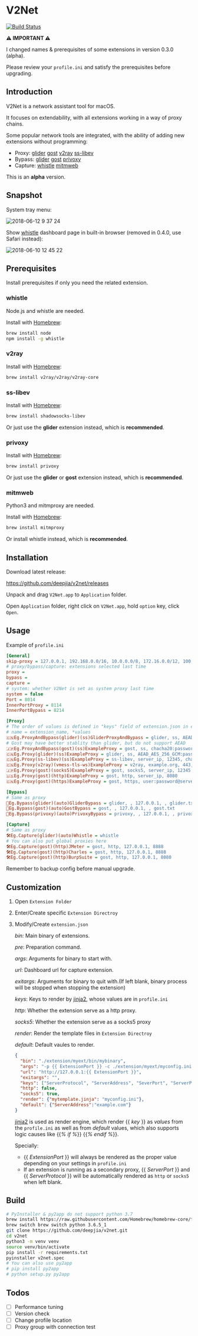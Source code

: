 # V2Net
[![Build Status](https://travis-ci.org/deepjia/v2net.svg?branch=master)](https://travis-ci.org/deepjia/v2net)

**⚠️ IMPORTANT ⚠️**

I changed names & prerequisites of some extensions in version 0.3.0 (alpha).

Please review your `profile.ini` and satisfy the prerequisites before upgrading.

## Introduction
V2Net is a network assistant tool for macOS.

It focuses on extendability, with all extensions working in a way of proxy chains. 

Some popular network tools are integrated, with the ability of adding new extensions without programming:

* Proxy:
[glider](https://github.com/nadoo/glider)
[gost](https://github.com/ginuerzh/gost/tree/2.6)
[v2ray](https://www.v2ray.com)
[ss-libev](https://github.com/shadowsocks/shadowsocks-libev)
* Bypass:
[glider](https://github.com/nadoo/glider)
[gost](https://github.com/ginuerzh/gost/tree/2.6)
[privoxy](https://www.privoxy.org)
* Capture:
[whistle](https://github.com/avwo/whistle)
[mitmweb](https://mitmproxy.org)

This is an **alpha** version.


## Snapshot
System tray menu:

![2018-06-12 9 37 24](https://user-images.githubusercontent.com/1452602/41293869-126d75f6-6e89-11e8-86a3-a1854d9c6abc.png)

Show [whistle](https://github.com/avwo/whistle) dashboard page in built-in browser (removed in 0.4.0, use Safari instead):

![2018-06-10 12 45 22](https://user-images.githubusercontent.com/1452602/41194011-ba955c06-6c47-11e8-9419-3795d344de15.png)

## Prerequisites
Install prerequisites if only you need the related extension.
### whistle
Node.js and whistle are needed.

Install with [Homebrew](https://brew.sh/):

```bash
brew install node
npm install -g whistle
```

### v2ray
Install with [Homebrew](https://brew.sh/):

```bash
brew install v2ray/v2ray/v2ray-core
```

### ss-libev
Install with [Homebrew](https://brew.sh/):

```bash
brew install shadowsocks-libev
```

Or just use the **glider** extension instead, which is **recommended**.

### privoxy
Install with [Homebrew](https://brew.sh/):

```bash
brew install privoxy
```

Or just use the **glider** or **gost** extension instead, which is **recommended**.

### mitmweb
Python3 and mitmproxy are needed.

Install with [Homebrew](https://brew.sh/):

```bash
brew install mitmproxy
```

Or install whistle instead, which is **recommended**.

## Installation
Download latest release:

<https://github.com/deepjia/v2net/releases>

Unpack and drag `V2Net.app` to `Application` folder.

Open `Application` folder, right click on `V2Net.app`, hold `option` key, click `Open`.

## Usage
Example of `profile.ini`

```ini
[General]
skip-proxy = 127.0.0.1, 192.168.0.0/16, 10.0.0.0/8, 172.16.0.0/12, 100.64.0.0/10, localhost, *.local, ::ffff:0:0:0:0/1, ::ffff:128:0:0:0/1
# proxy/bypass/capture: extensions selected last time
proxy =
bypass =
capture =
# system: whether V2Net is set as system proxy last time
system = false
Port = 8014
InnerPortProxy = 8114
InnerPortBypass = 8214

[Proxy]
# The order of values is defined in "keys" field of extension.json in extension folders
# name = extension_name, *values
🇨🇳Eg.ProxyAndBypass(glider)(ss)GliderProxyAndBypass = glider, ss, AEAD_CHACHA20_POLY1305:password@server_ip, 12345, glider.txt
# Gost may have better stablity than glider, but do not support AEAD
🇯🇵Eg.ProxyAndBypass(gost)(ss)ExampleProxy = gost, ss, chacha20:password@server_ip, 12345, gost.txt
🇨🇳Eg.Proxy(glider)(ss)ExampleProxy = glider, ss, AEAD_AES_256_GCM:password@server_ip, 12345
🇨🇳️Eg.Proxy(ss-libev)(ss)ExampleProxy = ss-libev, server_ip, 12345, chacha20-ietf-poly1305, password
🇨🇳Eg.Proxy(v2ray)(vmess-tls-ws)ExampleProxy = v2ray, example.org, 443, /ws, uuid
🇯🇵Eg.Proxy(gost)(socks5)ExampleProxy = gost, socks5, server_ip, 12345
🇺🇸Eg.Proxy(gost)(http)ExampleProxy = gost, http, server_ip, 8080
🇨🇳Eg.Proxy(gost)(https)ExampleProxy = gost, https, user:password@server_ip, 443

[Bypass]
# Same as proxy
🚄Eg.Bypass(glider)(auto)GliderBypass = glider, , 127.0.0.1, , glider.txt
🚄Eg.Bypass(gost)(auto)GostBypass = gost, , 127.0.0.1, , gost.txt
🚄Eg.Bypass(privoxy)(auto)PrivoxyBypass = privoxy, , 127.0.0.1, , privoxy.txt

[Capture]
# Same as proxy
🛠️Eg.Capture(glider)(auto)Whistle = whistle
# You can also put global proxies here
🛠️Eg.Capture(gost)(http)JMeter = gost, http, 127.0.0.1, 8888
🛠Eg.Capture(gost)(http)Charles = gost, http, 127.0.0.1, 8888
🛠️Eg.Capture(gost)(http)BurpSuite = gost, http, 127.0.0.1, 8080

```

Remember to backup config before manual upgrade.

## Customization

1. Open `Extension Folder`

2. Enter/Create specific `Extension Directroy`

3. Modify/Create `extension.json`

   *bin:* Main binary of extensions.

   *pre*: Preparation command.
   
   *args*: Arguments for binary to start with.

   *url*: Dashboard url for capture extension.

   *exitargs*: Arguments for binary to quit with.(If left blank, binary process  will be stopped when stopping the extension)

   *keys*: Keys to render by [jinja2](http://jinja.pocoo.org), whose values are in `profile.ini`

   *http*: Whether the extension serve as a http proxy.

   *socks5*: Whether the extension serve as a socks5 proxy

   *render*: Render the template files in `Extension Directroy`

   *default*: Default vaules to render.

   ```json
   {
     "bin": "./extension/myext/bin/mybinary",
     "args": "-p {{ ExtensionPort }} -c ./extension/myext/myconfig.ini",
     "url": "http://127.0.0.1:{{ ExtensionPort }}",
     "exitargs": "",
     "keys": ["ServerProtocol", "ServerAddress", "SeverPort", "ServerPassword"],
     "http": false,
     "socks5": true,
     "render": {"mytemplate.jinja": "myconfig.ini"},
     "default": {"ServerAddress":"example.com"}
   }
   ```

   [jinja2](http://jinja.pocoo.org) is used as render engine, which render {{ *key* }} as *values* from the `profile.ini` as well as from *default* values, which also supports logic causes like {{*% if  %*}} {{*% endif %*}}.

   Specially:

      - {{ *ExtensionPort* }} will always be rendered as the proper value depending on your settings in `profile.ini`
      - If an extension is running as a secondary proxy, {{ *ServerPort* }} and {{ *ServerProtocol* }} will be automatically rendered as `http` or `socks5` when left blank.


## Build

```bash
# PyInstaller & py2app do not support python 3.7
brew install https://raw.githubusercontent.com/Homebrew/homebrew-core/f2a764ef944b1080be64bd88dca9a1d80130c558/Formula/python.rb
brew switch brew switch python 3.6.5_1
git clone https://github.com/deepjia/v2net.git
cd v2net
python3 -m venv venv
source venv/bin/activate
pip install -r requirements.txt
pyinstaller v2net.spec
# You can also use py2app
# pip install py2app
# python setup.py py2app
```

## Todos
- [ ] Performance tuning
- [ ] Version check
- [ ] Change profile location
- [ ] Proxy group with connection test